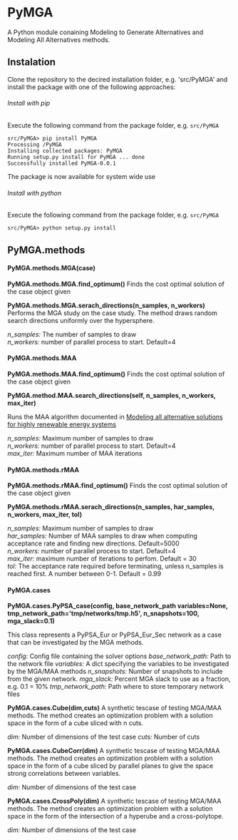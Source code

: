 # PyMGA

A Python module conaining Modeling to Generate Alternatives and Modeling All Alternatives methods. 

## Instalation 

Clone the repository to the decired installation folder, e.g. 'src/PyMGA'  and install the package with one of the following approaches:

###### Install with pip

Execute the following command from the package folder, e.g. `src/PyMGA`

```
src/PyMGA> pip install PyMGA
Processing /PyMGA
Installing collected packages: PyMGA
Running setup.py install for PyMGA ... done
Successfully installed PyMGA-0.0.1 
```

The package is now available for system wide use

###### Install with python

Execute the following command from the package folder, e.g. `src/PyMGA`

```
src/PyMGA> python setup.py install
```


## PyMGA.methods

#### PyMGA.methods.MGA(case)

**PyMGA.methods.MGA.find_optimum()**
Finds the cost optimal solution of the case object given

**PyMGA.methods.MGA.serach_directions(n_samples, n_workers)**
Performs the MGA study on the case study. The method draws random search directions uniformly over the hypersphere.  

*n_samples:* The number of samples to draw  
*n_workers:* number of parallel process to start. Default=4

#### PyMGA.methods.MAA

**PyMGA.methods.MAA.find_optimum()**
Finds the cost optimal solution of the case object given

**PyMGA.method.MAA.search_directions(self, n_samples, n_workers, max_iter)**

Runs the MAA algorithm documented in [Modeling all alternative solutions for highly renewable energy systems](https://doi.org/10.1016/j.energy.2021.121294)

*n_samples:* Maximum number of samples to draw  
*n_workers:* number of parallel process to start. Default=4  
*max_iter:* Maximum number of MAA iterations  


#### PyMGA.methods.rMAA

**PyMGA.methods.rMAA.find_optimum()**
Finds the cost optimal solution of the case object given

**PyMGA.methods.rMAA.serach_directions(n_samples, har_samples, n_workers, max_iter, tol)**

*n_samples:* Maximum number of samples to draw  
*har_samples:* Number of MAA samples to draw when computing acceptance rate and finding new directions. Default=5000  
*n_workers:* number of parallel process to start. Default=4  
*max_iter:* maximum number of iterations to perfom. Default = 30  
*tol:* The acceptance rate required before terminating, unless n_samples is reached first. A number between 0-1. Default = 0.99  

#### PyMGA.cases

**PyMGA.cases.PyPSA_case(config, base_network_path variables=None, tmp_network_path='tmp/networks/tmp.h5', n_snapshots=100, mga_slack=0.1)**

This class represents a PyPSA_Eur or PyPSA_Eur_Sec network as a case that can be investigated by the MGA methods. 

*config:* Config file containing the solver options
*base_network_path:* Path to the network file 
*variables:* A dict specifying the variables to be investigated by the MGA/MAA methods 
*n_snapshots:* Number of snapshots to include from the given network. 
*mga_slack:* Percent MGA slack to use as a fraction, e.g. 0.1 = 10%
*tmp_network_path:* Path where to store temporary network files


**PyMGA.cases.Cube(dim,cuts)**
A synthetic tescase of testing MGA/MAA methods. The method creates an optimization problem with a solution space in the form of a cube sliced with n cuts. 

*dim:* Number of dimensions of the test case
*cuts:* Number of cuts

**PyMGA.cases.CubeCorr(dim)**
A synthetic tescase of testing MGA/MAA methods. The method creates an optimization problem with a solution space in the form of a cube sliced by parallel planes to give the space strong correlations between variables.

*dim:* Number of dimensions of the test case

**PyMGA.cases.CrossPoly(dim)**
A synthetic tescase of testing MGA/MAA methods. The method creates an optimization problem with a solution space in the form of the intersection of a hyperube and a cross-polytope.

*dim:* Number of dimensions of the test case